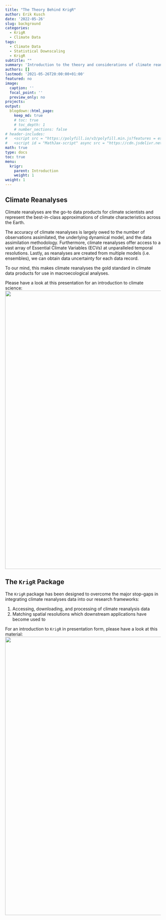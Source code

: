 ```yaml
---
title: "The Theory Behind KrigR"
author: Erik Kusch
date: '2022-05-26'
slug: background
categories:
  - KrigR
  - Climate Data
tags:
  - Climate Data
  - Statistical Downscaling
  - KrigR
subtitle: ""
summary: 'Introduction to the theory and considerations of climate reanalyses and statistical downscaling applications.'
authors: []
lastmod: '2021-05-26T20:00:00+01:00'
featured: no
image:
  caption: ''
  focal_point: ''
  preview_only: no
projects: 
output:
  blogdown::html_page:
    keep_md: true
    # toc: true
    # toc_depth: 1
    # number_sections: false
# header-includes:
#   <script src = "https://polyfill.io/v3/polyfill.min.js?features = es6"></script>
#   <script id = "MathJax-script" async src = "https://cdn.jsdelivr.net/npm/mathjax@3/es5/tex-mml-chtml.js"></script>
math: true
type: docs
toc: true 
menu:
  krigr:
    parent: Introduction
    weight: 1
weight: 1
---
```




## Climate Reanalyses

Climate reanalyses are the go-to data products for climate scientists and represent the best-in-class approximations of climate characteristics across the Earth. 

The accuracy of climate reanalyses is largely owed to the number of observations assimilated, the underlying dynamical model, and the data assimilation methodology. Furthermore, climate reanalyses offer access to a vast array of Essential Climate Variables (ECVs) at unparalleled temporal resolutions. Lastly, as reanalyses are created from multiple models (i.e. ensembles), we can obtain data uncertainty for each data record.

To our mind, this makes climate reanalyses the gold standard in climate data products for use in macroecological analyses.

Please have a look at this presentation for an introduction to climate science:
<a href="http://htmlpreview.github.io/?https://github.com/ErikKusch/Homepage/blob/master/content/courses/krigr/KrigRClimate.html" target="_blank"><img src="/courses/krigr/climrean.png" width="900" margin-top = "0"/></a>

## The `KrigR` Package

The `KrigR` package has been designed to overcome the major stop-gaps in integrating climate reanalyses data into our research frameworks:  

1. Accessing, downloading, and processing of climate reanalysis data  
2. Matching spatial resolutions which downstream applications have become used to  

For an introduction to `KrigR` in presentation form, please have a look at this material:
<a href="http://htmlpreview.github.io/?https://github.com/ErikKusch/Homepage/blob/master/content/courses/krigr/KrigRDemo.html" target="_blank"><img src="/courses/krigr/climrean.png" width="900" border="-20"/></a>
